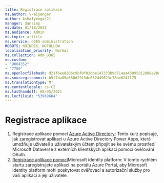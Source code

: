 ```yaml
---
title: Registrace aplikace
ms.author: v-aiyengar
author: AshaIyengar21
manager: dansimp
ms.date: 01/18/2021
ms.audience: Admin
ms.topic: article
ms.service: o365-administration
ROBOTS: NOINDEX, NOFOLLOW
localization_priority: Normal
ms.collection: Adm_O365
ms.custom:
- "9004352"
- "7780"
ms.openlocfilehash: d21f6ee8206c9bf0f02dbe147333b9d714aa43895812888e28d564e37f56dca1
ms.sourcegitcommit: b5f7da89a650d2915dc652449623c78be6247175
ms.translationtype: MT
ms.contentlocale: cs-CZ
ms.lasthandoff: 08/05/2021
ms.locfileid: "53969604"
---
```

# <a name="application-registration"></a>Registrace aplikace

1. Registrace aplikace pomocí [Azure Active Directory](https://docs.microsoft.com/powerapps/developer/data-platform/walkthrough-register-app-azure-active-directory): Tento kurz popisuje, jak zaregistrovat aplikaci u Azure Active Directory Power Apps, která umožňuje uživateli s uživatelským účtem připojit se ke svému prostředí Microsoft Dataverse z externích klientských aplikací pomocí ověřování OAuth.
1. [Registrace aplikace pomocí](https://docs.microsoft.com/azure/active-directory/develop/quickstart-register-app)Microsoft identity platform: V tomto rychlém startu zaregistrujete aplikaci na portálu Azure Portal, aby Microsoft identity platform mohl poskytovat ověřovací a autorizační služby pro vaši aplikaci a její uživatele.
